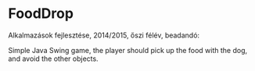 FoodDrop
===============

Alkalmazások fejlesztése, 2014/2015, őszi félév, beadandó:

Simple Java Swing game, the player should pick up the food with the dog, and avoid the other objects.
